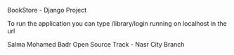 BookStore - Django Project

To run the application you can type /library/login running on localhost in the url

Salma Mohamed Badr
Open Source Track - Nasr City Branch
